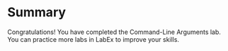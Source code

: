 # Summary

Congratulations! You have completed the Command-Line Arguments lab. You can practice more labs in LabEx to improve your skills.
